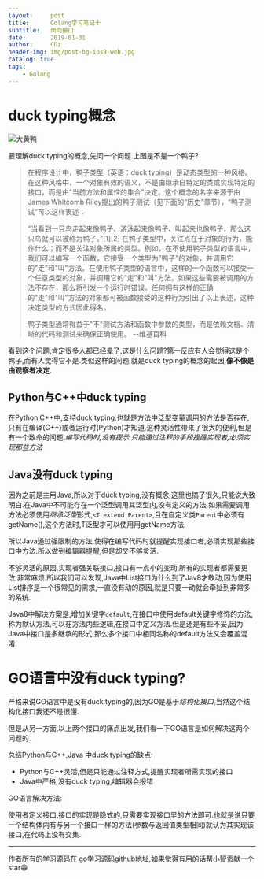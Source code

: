```yaml
---
layout:     post
title:      Golang学习笔记十
subtitle:   面向接口
date:       2019-01-31
author:     CDz
header-img: img/post-bg-ios9-web.jpg
catalog: true
tags:
    - Golang
---
```

# duck typing概念

![大黄鸭](http://wx4.sinaimg.cn/large/63d77fe7gy1fzq32dv812j20g4096wga.jpg)

要理解duck typing的概念,先问一个问题.上图是不是一个鸭子?

> 在程序设计中，鸭子类型（英语：duck typing）是动态类型的一种风格。在这种风格中，一个对象有效的语义，不是由继承自特定的类或实现特定的接口，而是由"当前方法和属性的集合"决定。这个概念的名字来源于由James Whitcomb Riley提出的鸭子测试（见下面的“历史”章节），“鸭子测试”可以这样表述：
> 
> “当看到一只鸟走起来像鸭子、游泳起来像鸭子、叫起来也像鸭子，那么这只鸟就可以被称为鸭子。”[1][2]
在鸭子类型中，关注点在于对象的行为，能作什么；而不是关注对象所属的类型。例如，在不使用鸭子类型的语言中，我们可以编写一个函数，它接受一个类型为"鸭子"的对象，并调用它的"走"和"叫"方法。在使用鸭子类型的语言中，这样的一个函数可以接受一个任意类型的对象，并调用它的"走"和"叫"方法。如果这些需要被调用的方法不存在，那么将引发一个运行时错误。任何拥有这样的正确的"走"和"叫"方法的对象都可被函数接受的这种行为引出了以上表述，这种决定类型的方式因此得名。
> 
> 鸭子类型通常得益于"不"测试方法和函数中参数的类型，而是依赖文档、清晰的代码和测试来确保正确使用。
--维基百科

看到这个问题,肯定很多人都已经晕了,这是什么问题?第一反应有人会觉得这是个鸭子,而有人觉得它不是.类似这样的问题,就是duck typing的概念的起因.**像不像是由观察者决定**.

## Python与C++中duck typing
在Python,C++中,支持duck typing,也就是方法中泛型变量调用的方法是否存在,只有在编译(C++)或者运行时(Python)才知道.这种灵活性带来了很大的便利,但是有一个致命的问题,*编写代码时,没有提示.只能通过注释的手段提醒实现者,必须实现那些方法*

## Java没有duck typing

因为之前是主用Java,所以对于duck typing,没有概念,这里也搞了很久,只能说大致明白.在Java中不可能存在一个泛型调用其泛型内,没有定义的方法.如果需要调用方法必须使用*继承泛型*形式,`<T extend Parent>`,且在自定义类`Parent`中必须有getName(),这个方法时,T泛型才可以使用用getName方法.

所以Java通过强限制的方法,使得在编写代码时就提醒实现接口者,必须实现那些接口中方法.所以做到编辑器提醒,但是却又不够灵活.

不够灵活的原因,实现者强关联接口,接口有一点小的变动,所有的实现者都需要更改,非常麻烦.所以我们可以发现,Java中List接口为什么到了Jav8才敢动,因为使用List排序是一个很常见的需求,一直没有动的原因,就是只要一动就会牵扯到非常多的系统.

Java8中解决方案是,增加关键字`default`,在接口中使用default关键字修饰的方法,称为默认方法,可以在方法内些逻辑,在接口中定义方法.但是还是有些不妥,因为Java中接口是多继承的形式,那么多个接口中相同名称的default方法又会覆盖混淆.

# GO语言中没有duck typing?
严格来说GO语言中是没有duck typing的,因为GO是基于*结构化接口*,当然这个结构化接口我还不是很懂.

但是从另一方面,以上两个接口的痛点出发,我们看一下GO语言是如何解决这两个问题的.

总结Python与C++,Java 中duck typing的缺点:
- Python与C++灵活,但是只能通过注释方式,提醒实现者所需实现的接口
- Java中严格,没有duck typing,编辑器会报错

GO语言解决方法:

使用者定义接口,接口的实现是隐式的,只需要实现接口里的方法即可.也就是说只要一个结构体内有与另一个接口一样的方法(参数与返回值类型相同)就认为其实现该接口,在代码上没有交集.


------
作者所有的学习源码在 [go学习源码github地址](https://github.com/CDz1129/golang-learn),如果觉得有用的话帮小智贡献一个star😁
